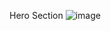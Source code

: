 Hero Section
![image](https://github.com/user-attachments/assets/05cc2653-c863-4eed-bd6d-1e2b5507b433)


